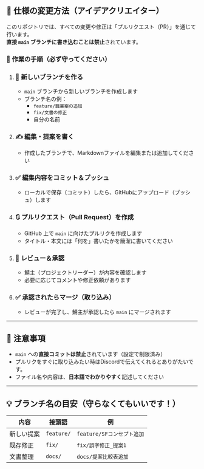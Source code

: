 ## 🔁 仕様の変更方法（アイデアクリエイター）

このリポジトリでは、すべての変更や修正は「プルリクエスト（PR）」を通じて行います。  
**直接 `main` ブランチに書き込むことは禁止**されています。

### 📝 作業の手順（必ず守ってください）

1. ### 🔀 新しいブランチを作る
   - `main` ブランチから新しいブランチを作成します
   - ブランチ名の例：
     - `feature/職業案の追加`
     - `fix/文書の修正`
     - 自分の名前

2. ### ✍️ 編集・提案を書く
   - 作成したブランチで、Markdownファイルを編集または追加してください

3. ### ✅ 編集内容をコミット＆プッシュ
   - ローカルで保存（コミット）したら、GitHubにアップロード（プッシュ）します

4. ### 🔃 プルリクエスト（Pull Request）を作成
   - GitHub 上で `main` に向けたプルリクを作成します
   - タイトル・本文には「何を」書いたかを簡潔に書いてください

5. ### 👀 レビュー＆承認
   - 鯖主（プロジェクトリーダー）が内容を確認します
   - 必要に応じてコメントや修正依頼があります

6. ### ✅ 承認されたらマージ（取り込み）
   - レビューが完了し、鯖主が承認したら `main` にマージされます

---

## 📌 注意事項

- `main` への**直接コミットは禁止**されています（設定で制限済み）
- プルリクをすぐに取り込みたい時はDiscordで伝えてくれるとありがたいです。
- ファイル名や内容は、**日本語でわかりやすく**記述してください

---

## 💡 ブランチ名の目安（守らなくてもいいです！）

| 内容         | 接頭語       | 例                             |
|--------------|--------------|--------------------------------|
| 新しい提案   | `feature/`   | `feature/SFコンセプト追加`       |
| 既存修正     | `fix/`       | `fix/誤字修正_提案1`            |
| 文書整理     | `docs/`      | `docs/提案比較表追加`           |
